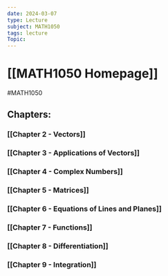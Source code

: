 ```yaml
---
date: 2024-03-07
type: Lecture
subject: MATH1050
tags: lecture
Topic:
---
```

# [[MATH1050 Homepage]]
#MATH1050
## Chapters:

### [[Chapter 2 - Vectors]]

### [[Chapter 3 - Applications of Vectors]]

### [[Chapter 4 - Complex Numbers]]

### [[Chapter 5 - Matrices]]

### [[Chapter 6 - Equations of Lines and Planes]]

### [[Chapter 7 - Functions]]

### [[Chapter 8 - Differentiation]]

### [[Chapter 9 - Integration]]





